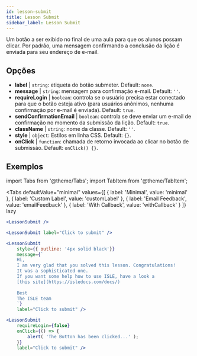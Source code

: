 ```yaml
---
id: lesson-submit 
title: Lesson Submit
sidebar_label: Lesson Submit
---
```


Um botão a ser exibido no final de uma aula para que os alunos possam clicar. Por padrão, uma mensagem confirmando a conclusão da lição é enviada para seu endereço de e-mail.

## Opções

* __label__ | `string`: etiqueta do botão submeter. Default: `none`.
* __message__ | `string`: mensagem para confirmação e-mail. Default: `''`.
* __requireLogin__ | `boolean`: controla se o usuário precisa estar conectado para que o botão esteja ativo (para usuários anônimos, nenhuma confirmação por e-mail é enviada). Default: `true`.
* __sendConfirmationEmail__ | `boolean`: controla se deve enviar um e-mail de confirmação no momento da submissão da lição. Default: `true`.
* __className__ | `string`: nome da classe. Default: `''`.
* __style__ | `object`: Estilos em linha CSS. Default: `{}`.
* __onClick__ | `function`: chamada de retorno invocada ao clicar no botão de submissão. Default: `onClick() {}`.


## Exemplos

import Tabs from '@theme/Tabs';
import TabItem from '@theme/TabItem';

<Tabs
    defaultValue="minimal"
    values={[
        { label: 'Minimal', value: 'minimal' },
        { label: 'Custom Label', value: 'customLabel' },
        { label: 'Email Feedback', value: 'emailFeedback' },
        { label: 'With Callback', value: 'withCallback' }
    ]}
    lazy
>
<TabItem value="minimal">

```jsx live
<LessonSubmit />
```

</TabItem>

<TabItem value="customLabel">

```jsx live
<LessonSubmit label="Click to submit" />
```

</TabItem>

<TabItem value="withEmail">

```jsx live
<LessonSubmit 
    style={{ outline: '4px solid black'}}
    message={`
    Hi,
    I am very glad that you solved this lesson. Congratulations! 
    It was a sophisticated one.
    If you want some help how to use ISLE, have a look a 
    [this site](https://isledocs.com/docs/)
    
    Best
    The ISLE team
    `}
    label="Click to submit" />
```
</TabItem>

<TabItem value="withCallback">

```jsx live
<LessonSubmit 
    requireLogin={false}
    onClick={() => {
        alert( 'The Button has been clicked...' );
    }}
    label="Click to submit" />
```
</TabItem>

</Tabs>
